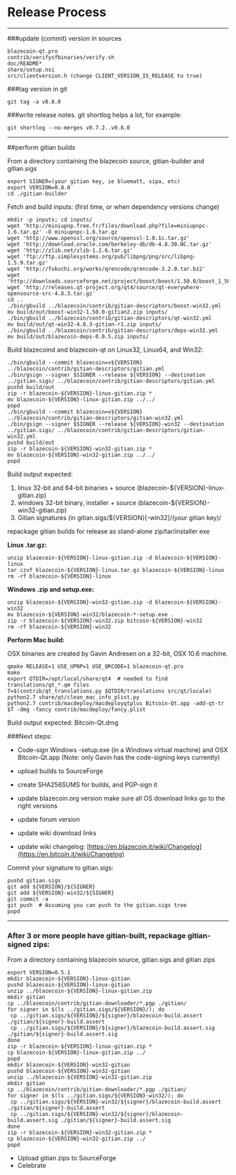 Release Process
====================

* * *

###update (commit) version in sources


	blazecoin-qt.pro
	contrib/verifysfbinaries/verify.sh
	doc/README*
	share/setup.nsi
	src/clientversion.h (change CLIENT_VERSION_IS_RELEASE to true)

###tag version in git

	git tag -a v0.8.0

###write release notes. git shortlog helps a lot, for example:

	git shortlog --no-merges v0.7.2..v0.8.0

* * *

##perform gitian builds

 From a directory containing the blazecoin source, gitian-builder and gitian.sigs

	export SIGNER=(your gitian key, ie bluematt, sipa, etc)
	export VERSION=0.8.0
	cd ./gitian-builder

 Fetch and build inputs: (first time, or when dependency versions change)

	mkdir -p inputs; cd inputs/
	wget 'http://miniupnp.free.fr/files/download.php?file=miniupnpc-1.6.tar.gz' -O miniupnpc-1.6.tar.gz
	wget 'http://www.openssl.org/source/openssl-1.0.1c.tar.gz'
	wget 'http://download.oracle.com/berkeley-db/db-4.8.30.NC.tar.gz'
	wget 'http://zlib.net/zlib-1.2.6.tar.gz'
	wget 'ftp://ftp.simplesystems.org/pub/libpng/png/src/libpng-1.5.9.tar.gz'
	wget 'http://fukuchi.org/works/qrencode/qrencode-3.2.0.tar.bz2'
	wget 'http://downloads.sourceforge.net/project/boost/boost/1.50.0/boost_1_50_0.tar.bz2'
	wget 'http://releases.qt-project.org/qt4/source/qt-everywhere-opensource-src-4.8.3.tar.gz'
	cd ..
	./bin/gbuild ../blazecoin/contrib/gitian-descriptors/boost-win32.yml
	mv build/out/boost-win32-1.50.0-gitian2.zip inputs/
	./bin/gbuild ../blazecoin/contrib/gitian-descriptors/qt-win32.yml
	mv build/out/qt-win32-4.8.3-gitian-r1.zip inputs/
	./bin/gbuild ../blazecoin/contrib/gitian-descriptors/deps-win32.yml
	mv build/out/blazecoin-deps-0.0.5.zip inputs/

 Build blazecoind and blazecoin-qt on Linux32, Linux64, and Win32:

	./bin/gbuild --commit blazecoin=v${VERSION} ../blazecoin/contrib/gitian-descriptors/gitian.yml
	./bin/gsign --signer $SIGNER --release ${VERSION} --destination ../gitian.sigs/ ../blazecoin/contrib/gitian-descriptors/gitian.yml
	pushd build/out
	zip -r blazecoin-${VERSION}-linux-gitian.zip *
	mv blazecoin-${VERSION}-linux-gitian.zip ../../
	popd
	./bin/gbuild --commit blazecoin=v${VERSION} ../blazecoin/contrib/gitian-descriptors/gitian-win32.yml
	./bin/gsign --signer $SIGNER --release ${VERSION}-win32 --destination ../gitian.sigs/ ../blazecoin/contrib/gitian-descriptors/gitian-win32.yml
	pushd build/out
	zip -r blazecoin-${VERSION}-win32-gitian.zip *
	mv blazecoin-${VERSION}-win32-gitian.zip ../../
	popd

  Build output expected:

  1. linux 32-bit and 64-bit binaries + source (blazecoin-${VERSION}-linux-gitian.zip)
  2. windows 32-bit binary, installer + source (blazecoin-${VERSION}-win32-gitian.zip)
  3. Gitian signatures (in gitian.sigs/${VERSION}[-win32]/(your gitian key)/

repackage gitian builds for release as stand-alone zip/tar/installer exe

**Linux .tar.gz:**

	unzip blazecoin-${VERSION}-linux-gitian.zip -d blazecoin-${VERSION}-linux
	tar czvf blazecoin-${VERSION}-linux.tar.gz blazecoin-${VERSION}-linux
	rm -rf blazecoin-${VERSION}-linux

**Windows .zip and setup.exe:**

	unzip blazecoin-${VERSION}-win32-gitian.zip -d blazecoin-${VERSION}-win32
	mv blazecoin-${VERSION}-win32/blazecoin-*-setup.exe .
	zip -r blazecoin-${VERSION}-win32.zip bitcoin-${VERSION}-win32
	rm -rf blazecoin-${VERSION}-win32

**Perform Mac build:**

  OSX binaries are created by Gavin Andresen on a 32-bit, OSX 10.6 machine.

	qmake RELEASE=1 USE_UPNP=1 USE_QRCODE=1 blazecoin-qt.pro
	make
	export QTDIR=/opt/local/share/qt4  # needed to find translations/qt_*.qm files
	T=$(contrib/qt_translations.py $QTDIR/translations src/qt/locale)
	python2.7 share/qt/clean_mac_info_plist.py
	python2.7 contrib/macdeploy/macdeployqtplus Bitcoin-Qt.app -add-qt-tr $T -dmg -fancy contrib/macdeploy/fancy.plist

 Build output expected: Bitcoin-Qt.dmg

###Next steps:

* Code-sign Windows -setup.exe (in a Windows virtual machine) and
  OSX Bitcoin-Qt.app (Note: only Gavin has the code-signing keys currently)

* upload builds to SourceForge

* create SHA256SUMS for builds, and PGP-sign it

* update blazecoin.org version
  make sure all OS download links go to the right versions

* update forum version

* update wiki download links

* update wiki changelog: [https://en.blazecoin.it/wiki/Changelog](https://en.bitcoin.it/wiki/Changelog)

Commit your signature to gitian.sigs:

	pushd gitian.sigs
	git add ${VERSION}/${SIGNER}
	git add ${VERSION}-win32/${SIGNER}
	git commit -a
	git push  # Assuming you can push to the gitian.sigs tree
	popd

-------------------------------------------------------------------------

### After 3 or more people have gitian-built, repackage gitian-signed zips:

From a directory containing blazecoin source, gitian.sigs and gitian zips

	export VERSION=0.5.1
	mkdir blazecoin-${VERSION}-linux-gitian
	pushd blazecoin-${VERSION}-linux-gitian
	unzip ../blazecoin-${VERSION}-linux-gitian.zip
	mkdir gitian
	cp ../blazecoin/contrib/gitian-downloader/*.pgp ./gitian/
	for signer in $(ls ../gitian.sigs/${VERSION}/); do
	 cp ../gitian.sigs/${VERSION}/${signer}/blazecoin-build.assert ./gitian/${signer}-build.assert
	 cp ../gitian.sigs/${VERSION}/${signer}/blazecoin-build.assert.sig ./gitian/${signer}-build.assert.sig
	done
	zip -r blazecoin-${VERSION}-linux-gitian.zip *
	cp blazecoin-${VERSION}-linux-gitian.zip ../
	popd
	mkdir blazecoin-${VERSION}-win32-gitian
	pushd blazecoin-${VERSION}-win32-gitian
	unzip ../blazecoin-${VERSION}-win32-gitian.zip
	mkdir gitian
	cp ../blazecoin/contrib/gitian-downloader/*.pgp ./gitian/
	for signer in $(ls ../gitian.sigs/${VERSION}-win32/); do
	 cp ../gitian.sigs/${VERSION}-win32/${signer}/blazecoin-build.assert ./gitian/${signer}-build.assert
	 cp ../gitian.sigs/${VERSION}-win32/${signer}/blazecoin-build.assert.sig ./gitian/${signer}-build.assert.sig
	done
	zip -r blazecoin-${VERSION}-win32-gitian.zip *
	cp blazecoin-${VERSION}-win32-gitian.zip ../
	popd

- Upload gitian zips to SourceForge
- Celebrate
